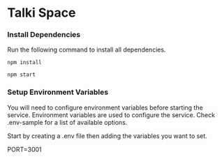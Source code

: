 # Talki Space

<Put repo description here>

### Install Dependencies

Run the following command to install all dependencies.

```
npm install

npm start
```

### Setup Environment Variables

You will need to configure environment variables before starting the service.  Environment variables are used to configure the service.  Check .env-sample for a list of available options.

Start by creating a .env file then adding the variables you want to set.

PORT=3001

